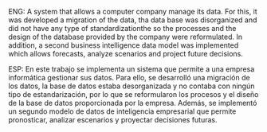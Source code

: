 ENG: 
A system that allows a computer company manage its data. For this, it was developed a migration of the data, tha data base was disorganized and did not have any type of standardizationthe so  the processes and the design of the database provided by the company were reformulated. In addition, a second business intelligence data model was implemented which allows forecasts, analyze scenarios and project future decisions.

ESP:
En este trabajo se implementa un sistema que permite a una empresa informática gestionar sus datos. Para ello, se desarrolló una migración de los datos, la base de datos estaba desorganizada y no contaba con ningún tipo de estandarización, por lo que se reformularon los procesos y el diseño de la base de datos proporcionada por la empresa. Además, se implementó un segundo modelo de datos de inteligencia empresarial que permite pronosticar, analizar escenarios y proyectar decisiones futuras.

